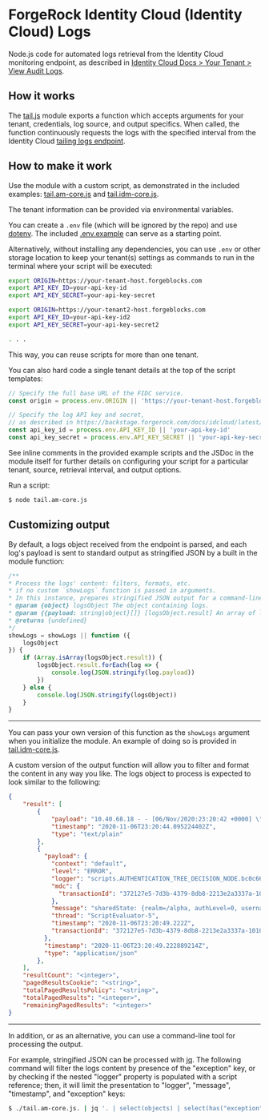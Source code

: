 # ForgeRock Identity Cloud (Identity Cloud) Logs

Node.js code for automated logs retrieval from the Identity Cloud monitoring endpoint, as described in [Identity Cloud Docs > Your Tenant > View Audit Logs](https://backstage.forgerock.com/docs/idcloud/latest/tenant-audit-logs.html).

## How it works

The [tail.js](tail.js) module exports a function which accepts arguments for your tenant, credentials, log source, and output specifics. When called, the function continuously requests the logs with the specified interval from the Identity Cloud [tailing logs endpoint](https://backstage.forgerock.com/docs/idcloud/latest/tenant-audit-logs.html#tailing_logs).

## How to make it work

Use the module with a custom script, as demonstrated in the included examples: [tail.am-core.js](tail.am-core.js) and [tail.idm-core.js](tail.idm-core.js).

The tenant information can be provided via environmental variables.

You can create a `.env` file (which will be ignored by the repo) and use [dotenv](https://www.npmjs.com/package/dotenv). The included [.env.example](.env.example) can serve as a starting point.

Alternatively, without installing any dependencies, you can use `.env` or other storage location to keep your tenant(s) settings as commands to run in the terminal where your script will be executed:

```bash
export ORIGIN=https://your-tenant-host.forgeblocks.com
export API_KEY_ID=your-api-key-id
export API_KEY_SECRET=your-api-key-secret

export ORIGIN=https://your-tenant2-host.forgeblocks.com
export API_KEY_ID=your-api-key-id2
export API_KEY_SECRET=your-api-key-secret2

. . .
```

This way, you can reuse scripts for more than one tenant.

You can also hard code a single tenant details at the top of the script templates:

```javascript
// Specify the full base URL of the FIDC service.
const origin = process.env.ORIGIN || 'https://your-tenant-host.forgeblocks.com'

// Specify the log API key and secret,
// as described in https://backstage.forgerock.com/docs/idcloud/latest/tenant-audit-logs.html#api-key
const api_key_id = process.env.API_KEY_ID || 'your-api-key-id'
const api_key_secret = process.env.API_KEY_SECRET || 'your-api-key-secret'
```

See inline comments in the provided example scripts and the JSDoc in the module itself for further details on configuring your script for a particular tenant, source, retrieval interval, and output options.

Run a script:

```bash
$ node tail.am-core.js
```

## Customizing output

By default, a logs object received from the endpoint is parsed, and each log's payload is sent to standard output as stringified JSON by a built in the module function:

```javascript
/**
* Process the logs' content: filters, formats, etc.
* if no custom `showLogs` function is passed in arguments.
* In this instance, prepares stringified JSON output for a command-line tool like `jq`.
* @param {object} logsObject The object containing logs.
* @param {{payload: string|object}[]} [logsObject.result] An array of logs.
* @returns {undefined}
*/
showLogs = showLogs || function ({
    logsObject
}) {
    if (Array.isArray(logsObject.result)) {
        logsObject.result.forEach(log => {
            console.log(JSON.stringify(log.payload))
        })
    } else {
        console.log(JSON.stringify(logsObject))
    }
}
```

***

You can pass your own version of this function as the `showLogs` argument when you initialize the module. An example of doing so is provided in [tail.idm-core.js](tail.idm-core.js).

A custom version of the output function will allow you to filter and format the content in any way you like. The logs object to process is expected to look similar to the following:

```json
{
    "result": [
        {
            "payload": "10.40.68.18 - - [06/Nov/2020:23:20:42 +0000] \"GET /am/isAlive.jsp HTTP/1.0\" 200 112 1ms\n",
            "timestamp": "2020-11-06T23:20:44.095224402Z",
            "type": "text/plain"
        },
        {
          "payload": {
            "context": "default",
            "level": "ERROR",
            "logger": "scripts.AUTHENTICATION_TREE_DECISION_NODE.bc0c6654-b10e-44d1-9ea3-712940fbea67",
            "mdc": {
              "transactionId": "372127e5-7d3b-4379-8db8-2213e2a3337a-1010"
            },
            "message": "sharedState: {realm=/alpha, authLevel=0, username=user.0}",
            "thread": "ScriptEvaluator-5",
            "timestamp": "2020-11-06T23:20:49.222Z",
            "transactionId": "372127e5-7d3b-4379-8db8-2213e2a3337a-1010"
          },
          "timestamp": "2020-11-06T23:20:49.222889214Z",
          "type": "application/json"
        },
    ],
    "resultCount": "<integer>",
    "pagedResultsCookie": "<string>",
    "totalPagedResultsPolicy": "<string>",
    "totalPagedResults": "<integer>",
    "remainingPagedResults": "<integer>"
}
```

***

In addition, or as an alternative, you can use a command-line tool for processing the output.

For example, stringified JSON can be processed with [jq](https://stedolan.github.io/jq/tutorial/). The following command will filter the logs content by presence of the "exception" key, or by checking if the nested "logger" property is populated with a script reference; then, it will limit the presentation to "logger", "message", "timestamp", and "exception" keys:

```bash
$ ./tail.am-core.js. | jq '. | select(objects) | select(has("exception") or (has("logger") and (.logger | test("scripts.")))) | {logger: .logger, message: .message, timestamp: .timestamp, exception: .exception}'
```
